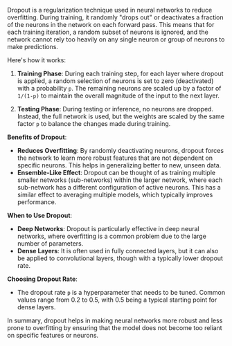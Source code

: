 Dropout is a regularization technique used in neural networks to reduce overfitting. During training, it randomly "drops out" or deactivates a fraction of the neurons in the network on each forward pass. This means that for each training iteration, a random subset of neurons is ignored, and the network cannot rely too heavily on any single neuron or group of neurons to make predictions.

Here's how it works:

1. **Training Phase**: During each training step, for each layer where dropout is applied, a random selection of neurons is set to zero (deactivated) with a probability `p`. The remaining neurons are scaled up by a factor of `1/(1-p)` to maintain the overall magnitude of the input to the next layer.

2. **Testing Phase**: During testing or inference, no neurons are dropped. Instead, the full network is used, but the weights are scaled by the same factor `p` to balance the changes made during training.

**Benefits of Dropout**:
- **Reduces Overfitting**: By randomly deactivating neurons, dropout forces the network to learn more robust features that are not dependent on specific neurons. This helps in generalizing better to new, unseen data.
- **Ensemble-Like Effect**: Dropout can be thought of as training multiple smaller networks (sub-networks) within the larger network, where each sub-network has a different configuration of active neurons. This has a similar effect to averaging multiple models, which typically improves performance.

**When to Use Dropout**:
- **Deep Networks**: Dropout is particularly effective in deep neural networks, where overfitting is a common problem due to the large number of parameters.
- **Dense Layers**: It is often used in fully connected layers, but it can also be applied to convolutional layers, though with a typically lower dropout rate.

**Choosing Dropout Rate**: 
- The dropout rate `p` is a hyperparameter that needs to be tuned. Common values range from 0.2 to 0.5, with 0.5 being a typical starting point for dense layers.

In summary, dropout helps in making neural networks more robust and less prone to overfitting by ensuring that the model does not become too reliant on specific features or neurons.